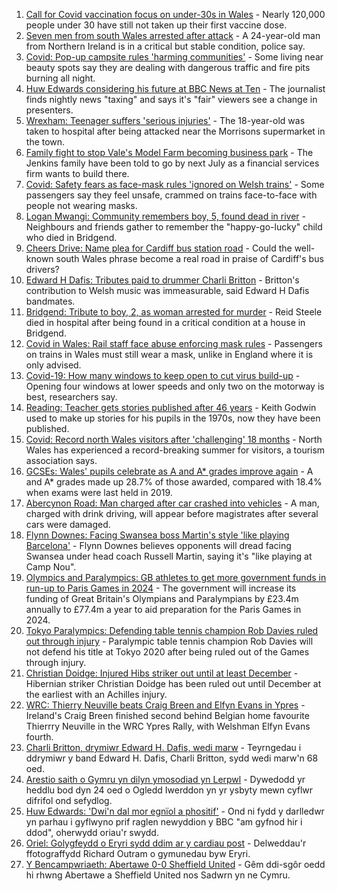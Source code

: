 1. [Call for Covid vaccination focus on under-30s in Wales](https://www.bbc.co.uk/news/uk-wales-58224626) - Nearly 120,000 people under 30 have still not taken up their first vaccine dose.
2. [Seven men from south Wales arrested after attack](https://www.bbc.co.uk/news/uk-northern-ireland-58221966) - A 24-year-old man from Northern Ireland is in a critical but stable condition, police say.
3. [Covid: Pop-up campsite rules 'harming communities'](https://www.bbc.co.uk/news/uk-wales-58009261) - Some living near beauty spots say they are dealing with dangerous traffic and fire pits burning all night.
4. [Huw Edwards considering his future at BBC News at Ten](https://www.bbc.co.uk/news/uk-wales-58224273) - The journalist finds nightly news "taxing" and says it's "fair" viewers see a change in presenters.
5. [Wrexham: Teenager suffers 'serious injuries'](https://www.bbc.co.uk/news/uk-wales-58224091) - The 18-year-old was taken to hospital after being attacked near the Morrisons supermarket in the town.
6. [Family fight to stop Vale's Model Farm becoming business park](https://www.bbc.co.uk/news/uk-wales-58217398) - The Jenkins family have been told to go by next July as a financial services firm wants to build there.
7. [Covid: Safety fears as face-mask rules 'ignored on Welsh trains'](https://www.bbc.co.uk/news/uk-wales-58144669) - Some passengers say they feel unsafe, crammed on trains face-to-face with people not wearing masks.
8. [Logan Mwangi: Community remembers boy, 5, found dead in river](https://www.bbc.co.uk/news/uk-wales-58213255) - Neighbours and friends gather to remember the "happy-go-lucky" child who died in Bridgend.
9. [Cheers Drive: Name plea for Cardiff bus station road](https://www.bbc.co.uk/news/uk-wales-58216521) - Could the well-known south Wales phrase become a real road in praise of Cardiff's bus drivers?
10. [Edward H Dafis: Tributes paid to drummer Charli Britton](https://www.bbc.co.uk/news/uk-wales-58223168) - Britton's contribution to Welsh music was immeasurable, said Edward H Dafis bandmates.
11. [Bridgend: Tribute to boy, 2, as woman arrested for murder](https://www.bbc.co.uk/news/uk-wales-58194706) - Reid Steele died in hospital after being found in a critical condition at a house in Bridgend.
12. [Covid in Wales: Rail staff face abuse enforcing mask rules](https://www.bbc.co.uk/news/uk-wales-58205655) - Passengers on trains in Wales must still wear a mask, unlike in England where it is only advised.
13. [Covid-19: How many windows to keep open to cut virus build-up](https://www.bbc.co.uk/news/uk-wales-58204733) - Opening four windows at lower speeds and only two on the motorway is best, researchers say.
14. [Reading: Teacher gets stories published after 46 years](https://www.bbc.co.uk/news/uk-wales-58189969) - Keith Godwin used to make up stories for his pupils in the 1970s, now they have been published.
15. [Covid: Record north Wales visitors after 'challenging' 18 months](https://www.bbc.co.uk/news/uk-wales-58201388) - North Wales has experienced a record-breaking summer for visitors, a tourism association says.
16. [GCSEs: Wales' pupils celebrate as A and A* grades improve again](https://www.bbc.co.uk/news/uk-wales-58191705) - A and A* grades made up 28.7% of those awarded, compared with 18.4% when exams were last held in 2019.
17. [Abercynon Road: Man charged after car crashed into vehicles](https://www.bbc.co.uk/news/uk-wales-58184062) - A man, charged with drink driving, will appear before magistrates after several cars were damaged.
18. [Flynn Downes: Facing Swansea boss Martin's style 'like playing Barcelona'](https://www.bbc.co.uk/sport/football/58221376) - Flynn Downes believes opponents will dread facing Swansea under head coach Russell Martin, saying it's "like playing at Camp Nou".
19. [Olympics and Paralympics: GB athletes to get more government funds in run-up to Paris Games in 2024](https://www.bbc.co.uk/sport/58222726) - The government will increase its funding of Great Britain's Olympians and Paralympians by £23.4m annually to £77.4m a year to aid preparation for the Paris Games in 2024.
20. [Tokyo Paralympics: Defending table tennis champion Rob Davies ruled out through injury](https://www.bbc.co.uk/sport/disability-sport/58220983) - Paralympic table tennis champion Rob Davies will not defend his title at Tokyo 2020 after being ruled out of the Games through injury.
21. [Christian Doidge: Injured Hibs striker out until at least December](https://www.bbc.co.uk/sport/football/58223008) - Hibernian striker Christian Doidge has been ruled out until December at the earliest with an Achilles injury.
22. [WRC: Thierry Neuville beats Craig Breen and Elfyn Evans in Ypres](https://www.bbc.co.uk/sport/motorsport/58221373) - Ireland's Craig Breen finished second behind Belgian home favourite Thierrry Neuville in the WRC Ypres Rally, with Welshman Elfyn Evans fourth.
23. [Charli Britton, drymiwr Edward H. Dafis, wedi marw](https://www.bbc.co.uk/newyddion/58209274) - Teyrngedau i ddrymiwr y band Edward H. Dafis, Charli Britton, sydd wedi marw'n 68 oed.
24. [Arestio saith o Gymru yn dilyn ymosodiad yn Lerpwl](https://www.bbc.co.uk/newyddion/58225608) - Dywedodd yr heddlu bod dyn 24 oed o Ogledd Iwerddon yn yr ysbyty mewn cyflwr difrifol ond sefydlog.
25. [Huw Edwards: 'Dwi'n dal mor egnïol a phositif'](https://www.bbc.co.uk/newyddion/58209276) - Ond ni fydd y darlledwr yn parhau i gyflwyno prif raglen newyddion y BBC "am gyfnod hir i ddod", oherwydd oriau'r swydd.
26. [Oriel: Golygfeydd o Eryri sydd ddim ar y cardiau post](https://www.bbc.co.uk/newyddion/58089792) - Delweddau'r ffotograffydd Richard Outram o gymunedau byw Eryri.
27. [Y Bencampwriaeth: Abertawe 0-0 Sheffield United](https://www.bbc.co.uk/newyddion/58209273) - Gêm ddi-sgôr oedd hi rhwng Abertawe a Sheffield United nos Sadwrn yn ne Cymru.
